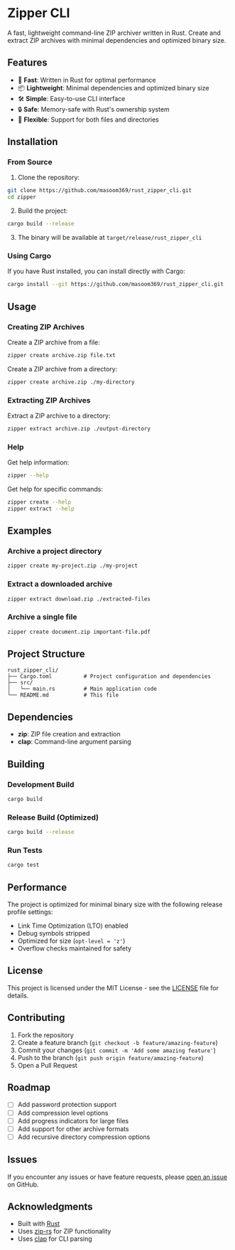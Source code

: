 # Zipper CLI

A fast, lightweight command-line ZIP archiver written in Rust. Create and extract ZIP archives with minimal dependencies and optimized binary size.

## Features

- 🚀 **Fast**: Written in Rust for optimal performance
- 📦 **Lightweight**: Minimal dependencies and optimized binary size
- 🛠️ **Simple**: Easy-to-use CLI interface
- 🔒 **Safe**: Memory-safe with Rust's ownership system
- 📁 **Flexible**: Support for both files and directories

## Installation

### From Source

1. Clone the repository:
```bash
git clone https://github.com/masoom369/rust_zipper_cli.git
cd zipper
```

2. Build the project:
```bash
cargo build --release
```

3. The binary will be available at `target/release/rust_zipper_cli`

### Using Cargo

If you have Rust installed, you can install directly with Cargo:

```bash
cargo install --git https://github.com/masoom369/rust_zipper_cli.git
```

## Usage

### Creating ZIP Archives

Create a ZIP archive from a file:
```bash
zipper create archive.zip file.txt
```

Create a ZIP archive from a directory:
```bash
zipper create archive.zip ./my-directory
```

### Extracting ZIP Archives

Extract a ZIP archive to a directory:
```bash
zipper extract archive.zip ./output-directory
```

### Help

Get help information:
```bash
zipper --help
```

Get help for specific commands:
```bash
zipper create --help
zipper extract --help
```

## Examples

### Archive a project directory
```bash
zipper create my-project.zip ./my-project
```

### Extract a downloaded archive
```bash
zipper extract download.zip ./extracted-files
```

### Archive a single file
```bash
zipper create document.zip important-file.pdf
```

## Project Structure

```
rust_zipper_cli/
├── Cargo.toml          # Project configuration and dependencies
├── src/
│   └── main.rs         # Main application code
└── README.md           # This file
```

## Dependencies

- **zip**: ZIP file creation and extraction
- **clap**: Command-line argument parsing

## Building

### Development Build
```bash
cargo build
```

### Release Build (Optimized)
```bash
cargo build --release
```

### Run Tests
```bash
cargo test
```

## Performance

The project is optimized for minimal binary size with the following release profile settings:
- Link Time Optimization (LTO) enabled
- Debug symbols stripped
- Optimized for size (`opt-level = 'z'`)
- Overflow checks maintained for safety

## License

This project is licensed under the MIT License - see the [LICENSE](LICENSE) file for details.

## Contributing

1. Fork the repository
2. Create a feature branch (`git checkout -b feature/amazing-feature`)
3. Commit your changes (`git commit -m 'Add some amazing feature'`)
4. Push to the branch (`git push origin feature/amazing-feature`)
5. Open a Pull Request

## Roadmap

- [ ] Add password protection support
- [ ] Add compression level options
- [ ] Add progress indicators for large files
- [ ] Add support for other archive formats
- [ ] Add recursive directory compression options

## Issues

If you encounter any issues or have feature requests, please [open an issue](https://github.com/masoom369/rust_zipper_cli/issues) on GitHub.

## Acknowledgments

- Built with [Rust](https://www.rust-lang.org/)
- Uses [zip-rs](https://github.com/zip-rs/zip) for ZIP functionality
- Uses [clap](https://github.com/clap-rs/clap) for CLI parsing
